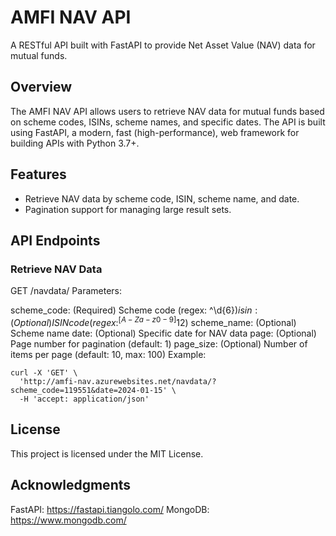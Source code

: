 # AMFI NAV API

A RESTful API built with FastAPI to provide Net Asset Value (NAV) data for mutual funds.

## Overview

The AMFI NAV API allows users to retrieve NAV data for mutual funds based on scheme codes, ISINs, scheme names, and specific dates. The API is built using FastAPI, a modern, fast (high-performance), web framework for building APIs with Python 3.7+.

## Features

- Retrieve NAV data by scheme code, ISIN, scheme name, and date.
- Pagination support for managing large result sets.

## API Endpoints

### Retrieve NAV Data
GET /navdata/
Parameters:

scheme_code: (Required) Scheme code (regex: ^\d{6}$)
isin: (Optional) ISIN code (regex: ^[A-Za-z0-9]{12}$)
scheme_name: (Optional) Scheme name
date: (Optional) Specific date for NAV data
page: (Optional) Page number for pagination (default: 1)
page_size: (Optional) Number of items per page (default: 10, max: 100)
Example:

```
curl -X 'GET' \
  'http://amfi-nav.azurewebsites.net/navdata/?scheme_code=119551&date=2024-01-15' \
  -H 'accept: application/json'
```
## License
This project is licensed under the MIT License.

## Acknowledgments
FastAPI: https://fastapi.tiangolo.com/
MongoDB: https://www.mongodb.com/